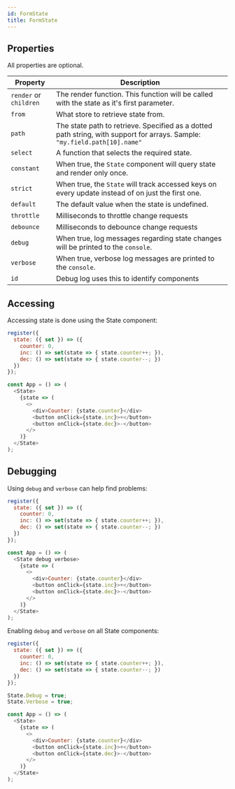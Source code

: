 ```yaml
---
id: FormState
title: FormState
---
```

## Properties

All properties are optional.

|Property|Description|
|---|---|
|`render` or `children` | The render function.  This function will be called with the state as it's first parameter.|
|`from`|What store to retrieve state from.|
|`path`|The state path to retrieve.  Specified as a dotted path string, with support for arrays.  Sample: `"my.field.path[10].name"`|
|`select`|A function that selects the required state.|
|`constant`| When true, the `State` component will query state and render only once.|
|`strict`| When true, the `State` will track accessed keys on every update instead of on just the first one.|
|`default`|The default value when the state is undefined.|
|`throttle`|Milliseconds to throttle change requests|
|`debounce`|Milliseconds to debounce change requests|
|`debug`|When true, log messages regarding state changes will be printed to the `console`.|
|`verbose`|When true, verbose log messages are printed to the `console`.|
|`id`|Debug log uses this to identify components|

## Accessing

Accessing state is done using the State component:

```JavaScript
register({
  state: ({ set }) => ({
    counter: 0,
    inc: () => set(state => { state.counter++; }),
    dec: () => set(state => { state.counter--; })
  })
});

const App = () => (
  <State>
    {state => (
      <>
        <div>Counter: {state.counter}</div>
        <button onClick={state.inc}>+</button>
        <button onClick={state.dec}>-</button>
      </>
    )}
  </State>
);
```

## Debugging

Using `debug` and `verbose` can help find problems:
```JavaScript
register({
  state: ({ set }) => ({
    counter: 0,
    inc: () => set(state => { state.counter++; }),
    dec: () => set(state => { state.counter--; })
  })
});

const App = () => (
  <State debug verbose>
    {state => (
      <>
        <div>Counter: {state.counter}</div>
        <button onClick={state.inc}>+</button>
        <button onClick={state.dec}>-</button>
      </>
    )}
  </State>
);
```

Enabling `debug` and `verbose` on all State components:

```JavaScript
register({
  state: ({ set }) => ({
    counter: 0,
    inc: () => set(state => { state.counter++; }),
    dec: () => set(state => { state.counter--; })
  })
});

State.Debug = true;
State.Verbose = true;

const App = () => (
  <State>
    {state => (
      <>
        <div>Counter: {state.counter}</div>
        <button onClick={state.inc}>+</button>
        <button onClick={state.dec}>-</button>
      </>
    )}
  </State>
);
```

